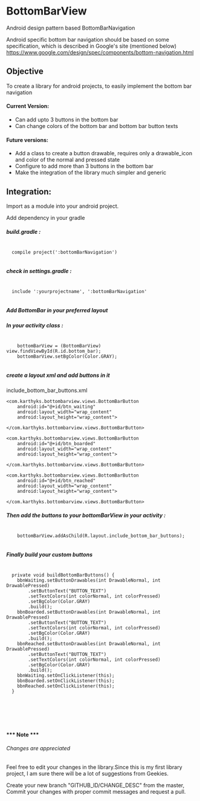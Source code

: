 # BottomBarView
Android design pattern based BottomBarNavigation 

Android specific bottom bar navigation should be based on some specification, which is described in Google's site (mentioned below)
<br/>
https://www.google.com/design/spec/components/bottom-navigation.html

<h2>Objective</h2>
<p>To create a library for android projects, to easily implement the bottom bar navigation</p>

<h4>Current Version:</h4>
<ul>
  <li>Can add upto 3 buttons in the bottom bar</li>
  <li>Can change colors of the bottom bar and bottom bar button texts</li>
</ul>
<h4>Future versions:</h4>
<ul>
  <li>Add a class to create a button drawable, requires only a drawable_icon and color of the normal and pressed state</li>
  <li>Configure to add more than 3 buttons in the bottom bar</li>
  <li>Make the integration of the library much simpler and generic</li>
</ul>

<h2>Integration:</h2>
Import as a module into your android project.
<p>Add dependency in your gradle</p>
<h5>build.gradle :</h5>
<pre>
  <code>
  compile project(':bottomBarNavigation')
  </code>
</pre>
<h5>check in settings.gradle :</h5>
<pre>
  <code>
  include ':yourprojectname', ':bottomBarNavigation'
  </code>
</pre>
<h5>Add BottomBar in your preferred layout</h5>
<com.karthyks.bottombarview.views.BottomBarView
          android:id="@+id/bottom_bar"
          android:layout_width="match_parent"
          android:layout_height="match_parent"/> 
<h5>In your activity class : </h5>
<pre>
  <code>
    bottomBarView = (BottomBarView) view.findViewById(R.id.bottom_bar);
    bottomBarView.setBgColor(Color.GRAY);
  </code>
</pre>

<h5>create a layout xml and add buttons in it</h5>
<p>include_bottom_bar_buttons.xml</p>
<LinearLayout xmlns:android="http://schemas.android.com/apk/res/android"
              android:layout_width="match_parent"
              android:layout_height="match_parent"
              android:gravity="center"
              android:orientation="horizontal">

    <com.karthyks.bottombarview.views.BottomBarButton
        android:id="@+id/btn_waiting"
        android:layout_width="wrap_content"
        android:layout_height="wrap_content">

    </com.karthyks.bottombarview.views.BottomBarButton>

    <com.karthyks.bottombarview.views.BottomBarButton
        android:id="@+id/btn_boarded"
        android:layout_width="wrap_content"
        android:layout_height="wrap_content">

    </com.karthyks.bottombarview.views.BottomBarButton>

    <com.karthyks.bottombarview.views.BottomBarButton
        android:id="@+id/btn_reached"
        android:layout_width="wrap_content"
        android:layout_height="wrap_content">

    </com.karthyks.bottombarview.views.BottomBarButton>
</LinearLayout>

<h5>Then add the buttons to your bottomBarView in your activity : </h5>
<pre>
  <code>
    bottomBarView.addAsChild(R.layout.include_bottom_bar_buttons);
  </code>
</pre>

<h5>Finally build your custom buttons</h5>
<pre>
  <code>
  private void buildBottomBarButtons() {
    bbnWaiting.setButtonDrawables(int DrawableNormal, int DrawablePressed)
        .setButtonText("BUTTON_TEXT")
        .setTextColors(int colorNormal, int colorPressed)
        .setBgColor(Color.GRAY)
        .build();
    bbnBoarded.setButtonDrawables(int DrawableNormal, int DrawablePressed)
        .setButtonText("BUTTON_TEXT")
        .setTextColors(int colorNormal, int colorPressed)
        .setBgColor(Color.GRAY)
        .build();
    bbnReached.setButtonDrawables(int DrawableNormal, int DrawablePressed)
        .setButtonText("BUTTON_TEXT")
        .setTextColors(int colorNormal, int colorPressed)
        .setBgColor(Color.GRAY)
        .build();
    bbnWaiting.setOnClickListener(this);
    bbnBoarded.setOnClickListener(this);
    bbnReached.setOnClickListener(this);
  }
  </code>
</pre>

<br/>
<br/>
<br/>

<h4>*** Note *** </h4>
<h6>Changes are appreciated</h6>
<p>Feel free to edit your changes in the library.Since this is my first library project, I am sure there will be a lot of suggestions from Geekies.</p>
<p>Create your new branch "GITHUB_ID/CHANGE_DESC" from the master, Commit your changes with proper commit messages and request a pull.</p>
